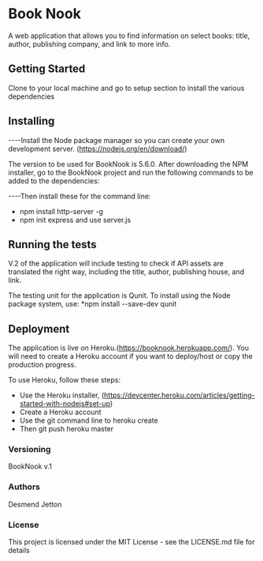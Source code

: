 
# Book Nook
A web application that allows you to find information on select books: title, author, publishing company, and link to more info. 

## Getting Started
Clone to your local machine and go to setup section to install the various dependencies

## Installing
----Install the Node package manager so you can create your own development server. 
(https://nodejs.org/en/download/)

The version to be used for BookNook is 5.6.0. After downloading the NPM installer, go to the BookNook project and run the following commands to be added to the dependencies:


----Then install these for the command line:
+  npm install http-server -g
+ npm init express and use server.js

## Running the tests
V.2 of the application will include testing to check if API assets are translated the right way, including the title, author, publishing house, and link. 

The testing unit for the application is Qunit. To install using the Node package system, use:
*npm install --save-dev qunit

## Deployment
The application is live on Heroku.(https://booknook.herokuapp.com/). You will need to create a Heroku account if you want to deploy/host or copy the production progress. 

To use Heroku, follow these steps:
* Use the Heroku installer, (https://devcenter.heroku.com/articles/getting-started-with-nodejs#set-up)
* Create a Heroku account
* Use the git command line to heroku create
* Then git push heroku master


### Versioning
BookNook v.1
### Authors
Desmend Jetton
### License
This project is licensed under the MIT License - see the LICENSE.md file for details


